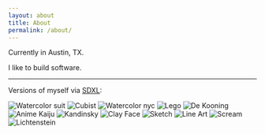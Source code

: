 ```yaml
---
layout: about
title: About
permalink: /about/
---
```


Currently in Austin, TX.

I like to build software.

---

Versions of myself via [SDXL](https://stability.ai/stable-diffusion):

![Watercolor suit](/assets/images/about/watercolorsuit.png "Watercolor Suit")
![Cubist](/assets/images/about/cubist.png "Cubist")
![Watercolor nyc](/assets/images/about/watercolornyc.png "Watercolor NYC")
![Lego](/assets/images/about/lego.png "Lego")
![De Kooning](/assets/images/about/deKooning1.png "De Kooning")
![Anime Kaiju](/assets/images/about/animekaiju.png "Anime Kaiju")
![Kandinsky](/assets/images/about/Kandinsky.png "Kandinsky")
![Clay Face](/assets/images/about/clay2.png "Clay Face")
![Sketch](/assets/images/about/anime.jpg "Sketch")
![Line Art](/assets/images/about/lineart.png "Line Art")
![Scream](/assets/images/about/scream.jpg "Scream")
![Lichtenstein](/assets/images/about/Lichtenstein2.png "Lichtenstein")


